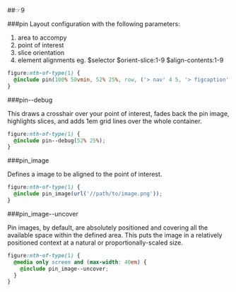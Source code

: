 ##☞9

###pin
Layout configuration with the following parameters:

1. area to accompy
2. point of interest
3. slice orientation
4. element alignments eg. $selector $orient-slice:1-9 $align-contents:1-9

```css
figure:nth-of-type(1) {
  @include pin(100% 50vmin, 52% 25%, row, ('> nav' 4 5, '> figcaption' 6 4));
}
```
###pin--debug

This draws a crosshair over your point of interest, fades back the pin image, highlights slices, and adds 1em grid lines over the whole container.
```css
figure:nth-of-type(1) {
  @include pin--debug(52% 25%);
}
```

###pin_image

Defines a image to be aligned to the point of interest.

```css
figure:nth-of-type(1) {
  @include pin_image(url('//path/to/image.png'));
}
```

###pin_image--uncover

Pin images, by default, are absolutely positioned and covering all the available space within the defined area. This puts the image in a relatively positioned context at a natural or proportionally-scaled size.

```css
figure:nth-of-type(1) {
  @media only screen and (max-width: 40em) {
    @include pin_image--uncover;
  }
}
```
